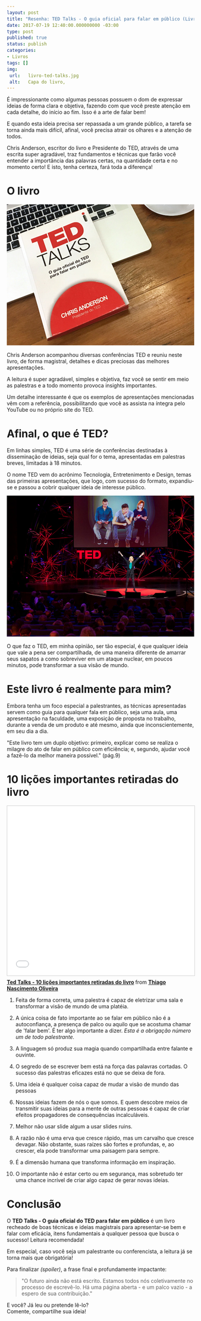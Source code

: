 ```yaml
---
layout: post
title: "Resenha: TED Talks - O guia oficial para falar em público (Livro)"
date: 2017-07-19 12:40:00.000000000 -03:00
type: post
published: true
status: publish
categories:
- Livros
tags: []
img:
 url:	livro-ted-talks.jpg
 alt:	Capa do livro, 
---
```


É impressionante como algumas pessoas possuem o dom de expressar ideias de forma clara e objetiva, fazendo com que você preste atenção em cada detalhe, do início ao fim. Isso é a arte de falar bem!

E quando esta ideia precisa ser repassada a um grande público, a tarefa se torna ainda mais difícil, afinal, você precisa atrair os olhares e a atenção de todos.

Chris Anderson, escritor do livro e Presidente do TED, através de uma escrita super agradável, traz fundamentos e técnicas que farão você entender a importância das palavras certas, na quantidade certa e no momento certo! E isto, tenha certeza, fará toda a diferença!

# O livro

![Livro TED Talks sobre uma mesa com um MacBook e uma xícara de café](/assets/imgs/livro-ted-talks-macbook.jpg)

Chris Anderson acompanhou diversas conferências TED e reuniu neste livro, de forma magistral, detalhes e dicas preciosas das melhores apresentações.

A leitura é super agradável, simples e objetiva, faz você se sentir em meio as palestras e a todo momento provoca insights importantes.

Um detalhe interessante é que os exemplos de apresentações mencionadas vêm com a referência, possibilitando que você as assista na íntegra pelo YouTube ou no próprio site do TED.

# Afinal, o que é TED?


Em linhas simples, TED é uma série de conferências destinadas à disseminação de ideias, seja qual for o tema, apresentadas em palestras breves, limitadas à 18 minutos.

O nome TED vem do acrônimo Tecnologia, Entretenimento e Design, temas das primeiras apresentações, que logo, com sucesso do formato, expandiu-se e passou a cobrir qualquer ideia de interesse público.

![Livro TED Talks sobre uma mesa com um MacBook e uma xícara de café](/assets/imgs/ted-palestra.jpg)

O que faz o TED, em minha opinião, ser tão especial, é que qualquer ideia que vale a pena ser compartilhada, de uma maneira diferente de amarrar seus sapatos a como sobreviver em um ataque nuclear, em poucos minutos, pode transformar a sua visão de mundo.

# Este livro é realmente para mim?

Embora tenha um foco especial a palestrantes, as técnicas apresentadas servem como guia para qualquer fala em público, seja uma aula, uma apresentação na faculdade, uma exposição de proposta no trabalho, durante a venda de um produto e até mesmo, ainda que inconscientemente, em seu dia a dia.

"Este livro tem um duplo objetivo: primeiro, explicar como se realiza o milagre do ato de falar em público com eficiência; e, segundo, ajudar você a fazê-lo da melhor maneira possível." (pág.9)

# 10 lições importantes retiradas do livro

<iframe src="//www.slideshare.net/slideshow/embed_code/key/L76Q1SAx5grdIg" width="100%" height="455px" frameborder="0" marginwidth="0" marginheight="0" scrolling="no" style="border:1px solid #CCC; border-width:1px; margin-bottom:5px; max-width: 100%;" allowfullscreen> </iframe> <div style="margin-bottom:5px"> <strong> <a href="//www.slideshare.net/thiagonasc/ted-talks-10-lies-importantes-retiradas-do-livro" title="Ted Talks - 10 lições importantes retiradas do livro" target="_blank">Ted Talks - 10 lições importantes retiradas do livro</a> </strong> from <strong><a href="https://www.slideshare.net/thiagonasc" target="_blank">Thiago Nascimento Oliveira</a></strong> </div>

1. Feita de forma correta, uma palestra é capaz de eletrizar uma sala e transformar a visão de mundo de uma platéia.

2. A única coisa de fato importante ao se falar em público não é a autoconfiança, a presença de palco ou aquilo que se acostuma chamar de 'falar bem'. É ter algo importante a dizer. *Esta é a obrigação número um de todo palestrante.*

3. A linguagem só produz sua magia quando compartilhada entre falante e ouvinte.

4. O segredo de se escrever bem está na força das palavras cortadas. O sucesso das palestras eficazes está no que se deixa de fora.

5. Uma ideia é qualquer coisa capaz de mudar a visão de mundo das pessoas

6. Nossas ideias fazem de nós o que somos. E quem descobre meios de transmitir suas ideias para a mente de outras pessoas é capaz de criar efeitos propagadores de consequências incalculáveis.

7. Melhor não usar slide algum a usar slides ruins.

8. A razão não é uma erva que cresce rápido, mas um carvalho que cresce devagar. Não obstante, suas raízes são fortes e profundas, e, ao crescer, ela pode transformar uma paisagem para sempre.

9. É a dimensão humana que transforma informação em inspiração.

10. O importante não é estar certo ou em segurança, mas sobretudo ter uma chance incrível de criar algo capaz de gerar novas ideias.	

# Conclusão

O **TED Talks - O guia oficial do TED para falar em público** é um livro recheado de boas técnicas e ideias magistrais para apresentar-se bem e falar com eficácia, itens fundamentais a qualquer pessoa que busca o sucesso! Leitura recomendada!

Em especial, caso você seja um palestrante ou conferencista, a leitura já se torna mais que obrigatória!

Para finalizar *(spoiler)*, a frase final e profundamente impactante:

> "O futuro ainda não está escrito. Estamos todos nós coletivamente no processo de escrevê-lo. Há uma página aberta - e um palco vazio - a espero de sua contribuição."

E você? Já leu ou pretende lê-lo?<br>Comente, compartilhe sua ideia!